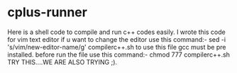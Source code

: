 # cplus-runner
Here is a shell code to compile and run c++ codes easily. I wrote this code for vim text editor if u want to change the editor use this command:- 
sed -i 's/vim/new-editor-name/g' compilerc++.sh 
to use this file gcc must be pre installed. before run the file use this command:- 
chmod 777 compilerc++.sh 
TRY THIS....WE ARE ALSO TRYING ;).
